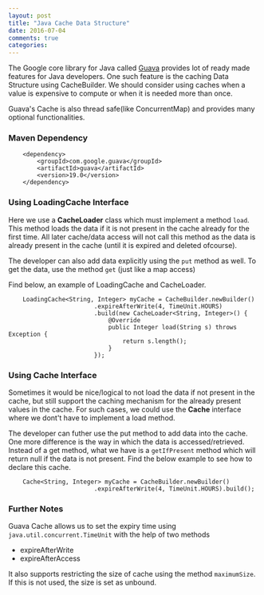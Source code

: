 ```yaml
---
layout: post
title: "Java Cache Data Structure"
date: 2016-07-04
comments: true
categories:
---
```


The Google core library for Java called [Guava](https://github.com/google/guava) provides lot of ready made features for Java developers. One such feature is the caching Data Structure using CacheBuilder. We should consider using caches when a value is expensive to compute or when it is needed more than once.

Guava's Cache is also thread safe(like ConcurrentMap) and provides many optional functionalities.

### Maven Dependency

```
    <dependency>
        <groupId>com.google.guava</groupId>
        <artifactId>guava</artifactId>
        <version>19.0</version>
    </dependency>
```

### Using LoadingCache Interface

Here we use a **CacheLoader** class which must implement a method `load`. This method loads the data if it is not present in the cache already for the first time. All later cache/data access will not call this method as the data is already present in the cache (until it is expired and deleted ofcourse).

The developer can also add data explicitly using the `put` method as well. To get the data, use the method `get` (just like a map access)

Find below, an example of LoadingCache and CacheLoader.

```
    LoadingCache<String, Integer> myCache = CacheBuilder.newBuilder()
                        .expireAfterWrite(4, TimeUnit.HOURS)
                        .build(new CacheLoader<String, Integer>() {
                            @Override
                            public Integer load(String s) throws Exception {
                                return s.length();
                            }
                        });
```

### Using Cache Interface

Sometimes it would be nice/logical to not load the data if not present in the cache, but still support the caching mechanism for the already present values in the cache. For such cases, we could use the **Cache** interface where we dont't have to implement a load method.

The developer can futher use the put method to add data into the cache. One more difference is the way in which the data is accessed/retrieved. Instead of a get method, what we have is a `getIfPresent` method which will return null if the data is not present. Find the below example to see how to declare this cache.

```
    Cache<String, Integer> myCache = CacheBuilder.newBuilder()
                        .expireAfterWrite(4, TimeUnit.HOURS).build();
```

### Further Notes

Guava Cache allows us to set the expiry time using `java.util.concurrent.TimeUnit` with the help of two methods 

- expireAfterWrite
- expireAfterAccess

It also supports restricting the size of cache using the method `maximumSize`. If this is not used, the size is set as unbound.
